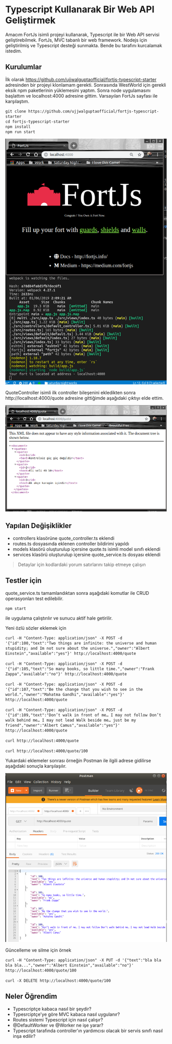 # Typescript Kullanarak Bir Web API Geliştirmek

Amacım FortJs isimli projeyi kullanarak, Typescript ile bir Web API servisi geliştirebilmek. FortJs, MVC tabanlı bir web framework. Nodejs için geliştirilmiş ve Typescript desteği sunmakta. Bende bu tarafını kurcalamak istedim.

## Kurulumlar

İlk olarak https://github.com/ujjwalguptaofficial/fortjs-typescript-starter adresinden bir projeyi klonlamam gerekti. Sonrasında WestWorld için gerekli eksik npm paketlerinin yüklemesini yaptım. Sonra node uygulamasını başlattım ve localhost:4000 adresine gittim. Varsayılan FortJs sayfası ile karşılaştım.

```
git clone https://github.com/ujjwalguptaofficial/fortjs-typescript-starter
cd fortjs-typescript-starter
npm install
npm run start
```

![cover_1.png](cover_1.png)

QuoteController isimli ilk controller bileşenini ekledikten sonra http://localhost:4000/quote adresine gittiğimde aşağıdaki çıktıyı elde ettim.

![cover_2.png](cover_2.png)

## Yapılan Değişiklikler

- controllers klasörüne quote_controller.ts eklendi
- routes.ts dosyasında eklenen controller bildirimi yapıldı
- models klasörü oluşturulup içersine quote.ts isimli model sınıfı eklendi
- services klasörü oluşturulup içersine quote_service.ts dosyası eklendi

>Detaylar için kodlardaki yorum satırlarını takip etmeye çalışın

## Testler için

quote_service.ts tamamlandıktan sonra aşağıdaki komutlar ile CRUD operasyonları test edilebilir.

```
npm start
```

ile uygulama çalıştırılır ve sunucu aktif hale getirilir.

Yeni özlü sözler eklemek için

```
curl -H "Content-Type: application/json" -X POST -d '{"id":100,"text":"Two things are infinite: the universe and human stupidity; and Im not sure about the universe.","owner":"Albert Einstein","available":"yes"}' http://localhost:4000/quote

curl -H "Content-Type: application/json" -X POST -d '{"id":105,"text":"So many books, so little time.","owner":"Frank Zappa","available":"no"}' http://localhost:4000/quote

curl -H "Content-Type: application/json" -X POST -d '{"id":107,"text":"Be the change that you wish to see in the world.","owner":"Mahatma Gandhi","available":"yes"}' http://localhost:4000/quote

curl -H "Content-Type: application/json" -X POST -d '{"id":109,"text":"Don’t walk in front of me… I may not follow Don’t walk behind me… I may not lead Walk beside me… just be my friend","owner":"Albert Camus","available":"yes"}' http://localhost:4000/quote

curl http://localhost:4000/quote

curl http://localhost:4000/quote/100
```

Yukardaki eklemeler sonrası örneğin Postman ile ilgili adrese gidilirse aşağıdaki sonuçla karşılaşılır.

![cover_3.png](cover_3.png)

Güncelleme ve silme için örnek

```
curl -H "Content-Type: application/json" -X PUT -d '{"text":"bla bla bla bla...","owner":"Albert Einstein","available":"no"}' http://localhost:4000/quote/100

curl -X DELETE http://localhost:4000/quote/100
```

## Neler Öğrendim

- Typescriptçe kabaca nasıl bir şeydir?
- Typesrciptçe'ye göre MVC kabaca nasıl uygulanır?
- Routes sistemi Typescript için nasıl çalışır?
- @DefaultWorker ve @Worker ne işe yarar?
- Typescript tarafında controller'ın yardımcısı olacak bir servis sınıfı nasıl inşa edilir?

